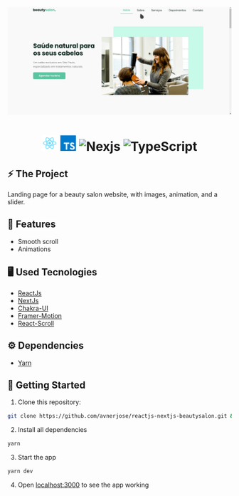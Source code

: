 <h1 align="center">
  <img src="public/beauty_salon.gif"/> 
</h1>
<h1 align="center" widht="50%">
  <img alt="React" width="7%" src="https://raw.githubusercontent.com/github/explore/80688e429a7d4ef2fca1e82350fe8e3517d3494d/topics/react/react.png" />
  <img alt="TypeScript" width="7%" src="https://raw.githubusercontent.com/github/explore/80688e429a7d4ef2fca1e82350fe8e3517d3494d/topics/typescript/typescript.png" />
  <img alt="Nexjs" width="7%" src="https://assets.vercel.com/image/upload/v1607554385/repositories/next-js/next-logo.png" />
  <img alt="TypeScript" width="7%" src="https://avatars.githubusercontent.com/u/54212428?s=200&v=4" />
</h1>

## ⚡️ The Project
  Landing page for a beauty salon website, with images, animation, and a slider.
  
## 🎯 Features
 - Smooth scroll
 - Animations
  
## 🖥️ Used Tecnologies
 - [ReactJs](https://reactjs.org/)
 - [NextJs](https://nextjs.org/)
 - [Chakra-UI](https://chakra-ui.com/)
 - [Framer-Motion](https://www.framer.com/motion/)
 - [React-Scroll](https://github.com/fisshy/react-scroll)

## ⚙️ Dependencies
 - [Yarn](https://yarnpkg.com/)
 
## 🚀️ Getting Started

1. Clone this repository: 

```bash
git clone https://github.com/avnerjose/reactjs-nextjs-beautysalon.git && cd reactjs-nextjs-beautysalon
```
2. Install all dependencies

```bash
yarn
```
3. Start the app
```bash
yarn dev
```
4. Open [localhost:3000](http://localhost:3000) to see the app working
